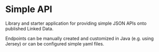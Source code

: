 # Simple API

Library and starter application for providing simple JSON APIs onto published Linked Data.

Endpoints can be manually created and customized in Java (e.g. using Jersey) or can be configured simple yaml files.
